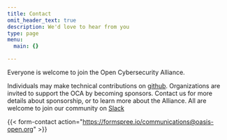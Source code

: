 ```yaml
---
title: Contact
omit_header_text: true
description: We'd love to hear from you
type: page
menu:
  main: {}

---
```


Everyone is welcome to join the Open Cybersecurity Alliance. 

Individuals may make technical contributions on [github](https://github.com/opencybersecurityalliance).
Organizations are invited to support the OCA by becoming sponsors. Contact us for more details about sponsorship, or to learn more about the Alliance. All are welcome to join our community on [Slack](https://docs.google.com/forms/d/1vEAqg9SKBF3UMtmbJJ9qqLarrXN5zeVG3_obedA3DKs)
 
{{< form-contact action="https://formspree.io/communications@oasis-open.org" >}}